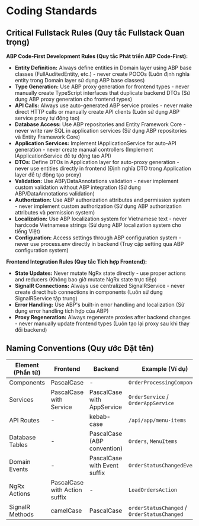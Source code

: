 # Coding Standards

## Critical Fullstack Rules (Quy tắc Fullstack Quan trọng)

**ABP Code-First Development Rules (Quy tắc Phát triển ABP Code-First):**
- **Entity Definition:** Always define entities in Domain layer using ABP base classes (FullAuditedEntity, etc.) - never create POCOs (Luôn định nghĩa entity trong Domain layer sử dụng ABP base classes)
- **Type Generation:** Use ABP proxy generation for frontend types - never manually create TypeScript interfaces that duplicate backend DTOs (Sử dụng ABP proxy generation cho frontend types)
- **API Calls:** Always use auto-generated ABP service proxies - never make direct HTTP calls or manually create API clients (Luôn sử dụng ABP service proxy tự động tạo)
- **Database Access:** Use ABP repositories and Entity Framework Core - never write raw SQL in application services (Sử dụng ABP repositories và Entity Framework Core)
- **Application Services:** Implement IApplicationService for auto-API generation - never create manual controllers (Implement IApplicationService để tự động tạo API)
- **DTOs:** Define DTOs in Application layer for auto-proxy generation - never use entities directly in frontend (Định nghĩa DTO trong Application layer để tự động tạo proxy)
- **Validation:** Use ABP/DataAnnotations validation - never implement custom validation without ABP integration (Sử dụng ABP/DataAnnotations validation)
- **Authorization:** Use ABP authorization attributes and permission system - never implement custom authorization (Sử dụng ABP authorization attributes và permission system)
- **Localization:** Use ABP localization system for Vietnamese text - never hardcode Vietnamese strings (Sử dụng ABP localization system cho tiếng Việt)
- **Configuration:** Access settings through ABP configuration system - never use process.env directly in backend (Truy cập setting qua ABP configuration system)

**Frontend Integration Rules (Quy tắc Tích hợp Frontend):**
- **State Updates:** Never mutate NgRx state directly - use proper actions and reducers (Không bao giờ mutate NgRx state trực tiếp)
- **SignalR Connections:** Always use centralized SignalRService - never create direct hub connections in components (Luôn sử dụng SignalRService tập trung)
- **Error Handling:** Use ABP's built-in error handling and localization (Sử dụng error handling tích hợp của ABP)
- **Proxy Regeneration:** Always regenerate proxies after backend changes - never manually update frontend types (Luôn tạo lại proxy sau khi thay đổi backend)

## Naming Conventions (Quy ước Đặt tên)

| Element (Phần tử) | Frontend | Backend | Example (Ví dụ) |
|---------|----------|---------|---------|
| Components | PascalCase | - | `OrderProcessingComponent` |
| Services | PascalCase with Service | PascalCase with AppService | `OrderService` / `OrderAppService` |
| API Routes | - | kebab-case | `/api/app/menu-items` |
| Database Tables | - | PascalCase (ABP convention) | `Orders`, `MenuItems` |
| Domain Events | - | PascalCase with Event suffix | `OrderStatusChangedEvent` |
| NgRx Actions | PascalCase with Action suffix | - | `LoadOrdersAction` |
| SignalR Methods | camelCase | PascalCase | `orderStatusChanged` / `OrderStatusChanged` |
